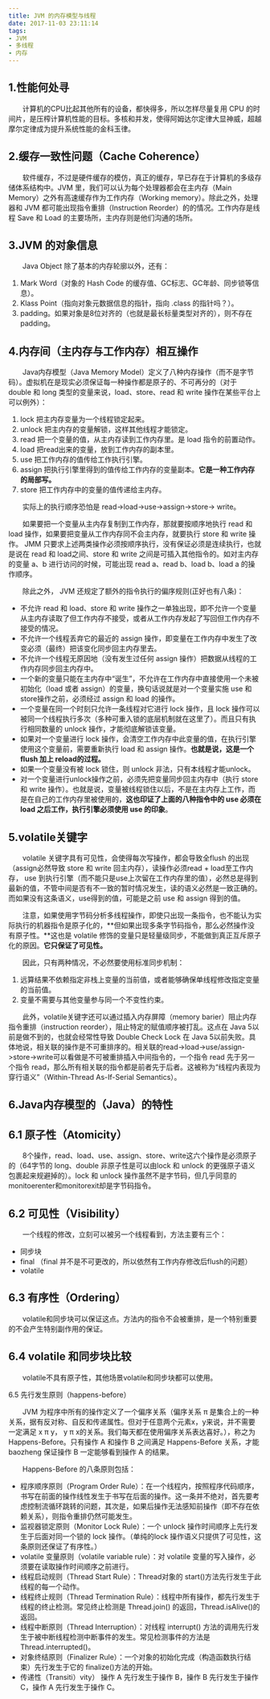 ```yaml
---
title: JVM 的内存模型与线程
date: 2017-11-03 23:11:14
tags:
- JVM
- 多线程
- 内存
---
```


1.性能何处寻
-----

&emsp;&emsp;计算机的CPU比起其他所有的设备，都快得多，所以怎样尽量复用 CPU 的时间片，是压榨计算机性能的目标。多核和并发，使得阿姆达尔定律大显神威，超越摩尔定律成为提升系统性能的金科玉律。

2.缓存一致性问题（Cache Coherence）
------------------------

&emsp;&emsp;软件缓存，不过是硬件缓存的模仿，真正的缓存，早已存在于计算机的多级存储体系结构中。JVM 里，我们可以认为每个处理器都会在主内存（Main Memory）之外有高速缓存作为工作内存（Working memory）。除此之外，处理器和 JVM 都可能出现指令重排（Instruction Reorder）的的情况。工作内存是线程 Save 和 Load 的主要场所，主内存则是他们沟通的场所。

3.JVM 的对象信息
----------

&emsp;&emsp;Java Object 除了基本的内存轮廓以外，还有：

 1. Mark Word（对象的 Hash Code 的缓存值、GC标志、GC年龄、同步锁等信息）。
 2. Klass Point（指向对象元数据信息的指针，指向 .class  的指针吗？）。
 3. padding。如果对象是8位对齐的（也就是最长标量类型对齐的），则不存在padding。

4.内存间（主内存与工作内存）相互操作
----------

&emsp;&emsp;Java内存模型（Java Memory Model）定义了八种内存操作（而不是字节码）。虚拟机在是现实必须保证每一种操作都是原子的、不可再分的（对于 double 和 long 类型的变量来说，load、store、read 和 write 操作在某些平台上可以例外）：

 1. lock 把主内存变量为一个线程锁定起来。
 2. unlock 把主内存的变量解锁，这样其他线程才能锁定。
 3. read 把一个变量的值，从主内存读到工作内存里。是 load 指令的前置动作。
 4. load 把read出来的变量，放到工作内存的副本里。
 5. use 把工作内存的值传给工作执行引擎。
 6. assign 把执行引擎里得到的值传给工作内存的变量副本。**它是一种工作内存的局部写。**
 7. store 把工作内存中的变量的值传递给主内存。

&emsp;&emsp;实际上的执行顺序恐怕是 read->load->use->assign->store-> write。
 
&emsp;&emsp;如果要把一个变量从主内存复制到工作内存，那就要按顺序地执行 read 和load 操作，如果要把变量从工作内存同不会主内存，就要执行 store 和 write 操作。 JMM 只要求上述两类操作必须按顺序执行，没有保证必须是连续执行，也就是说在 read 和 load之间、store 和 write 之间是可插入其他指令的。如对主内存的变量 a、b 进行访问的时候，可能出现 read a、read b、load b、load a 的操作顺序。

&emsp;&emsp;除此之外， JVM 还规定了额外的指令执行的偏序规则(正好也有八条)：

 - 不允许 read 和 load、store 和 write 操作之一单独出现，即不允许一个变量从主内存读取了但工作内存不接受，或者从工作内存发起了写回但工作内存不接受的情况。
 - 不允许一个线程丢弃它的最近的 assign 操作，即变量在工作内存中发生了改变必须（最终）把该变化同步回主内存里去。
 - 不允许一个线程无原因地（没有发生过任何 assign 操作）把数据从线程的工作内存同步回主内存中。
 - 一个新的变量只能在主内存中“诞生”，不允许在工作内存中直接使用一个未被初始化（load 或者 assign）的变量，换句话说就是对一个变量实施 use 和 store操作之前，必须经过 assign 和 load 的操作。
 - 一个变量在同一个时刻只允许一条线程对它进行 lock 操作，且 lock 操作可以被同一个线程执行多次（多种可重入锁的底层机制就在这里了）。而且只有执行相同数量的 unlock 操作，才能彻底解锁该变量。
 - 如果对一个变量进行 lock 操作，会清空工作内存中此变量的值，在执行引擎使用这个变量前，需要重新执行 load 和 assign 操作。**也就是说，这是一个 flush 加上 reload的过程。**
 - 如果一个变量没有被 lock 锁住，则 unlock 非法，只有本线程才能unlock。
 - 对一个变量进行unlock操作之前，必须先把变量同步回主内存中（执行 store 和 write 操作）。也就是说，变量被线程锁住以后，不是在主内存上工作，而是在自己的工作内存里被使用的，**这也印证了上面的八种指令中的 use 必须在 load 之后工作，执行引擎必须使用 use 的印象**。

5.volatile关键字
-------------

&emsp;&emsp;volatile 关键字具有可见性，会使得每次写操作，都会导致全flush 的出现（assign必然导致 store 和 write 回主内存），读操作必须read + load至工作内存， use 到执行引擎（而不能只是use上次留在工作内存里的值），必然总是得到最新的值，不管中间是否有不一致的暂时情况发生，读的语义必然是一致正确的。而如果没有这条语义，use得到的值，可能是之前 use 和 assign 得到的值。

&emsp;&emsp;注意，如果使用字节码分析多线程操作，即使只出现一条指令，也不能认为实际执行的机器指令是原子化的，**但如果出现多条字节码指令，那么必然操作没有原子性。**这也是 volatile 修饰的变量只是轻量级同步，不能做到真正互斥原子化的原因。**它只保证了可见性。**

&emsp;&emsp;因此，只有两种情况，不必然要使用标准同步机制：

 1. 远算结果不依赖指定非栈上变量的当前值，或者能够确保单线程修改指定变量的当前值。
 2. 变量不需要与其他变量参与同一个不变性约束。

&emsp;&emsp;此外，volatile关键字还可以通过插入内存屏障（memory barier）阻止内存指令重排（instruction reorder），阻止特定的赋值顺序被打乱。这点在 Java 5以前是做不到的，也就会经常性导致 Double Check Lock 在 Java 5以前失败。具体地说，相关联的操作是不可重排序的。相关联的read->load->use/assign->store->write可以看做是不可被重排插入中间指令的，一个指令 read 先于另一个指令 read，那么所有相关联的指令都是前者先于后者。这被称为“线程内表现为穿行语义”（Within-Thread As-If-Serial Semantics）。

6.Java内存模型的（Java）的特性
-------------

6.1 原子性（Atomicity）
-------------
&emsp;&emsp;8个操作，read、load、use、assign、store、write这六个操作是必须原子的（64字节的 long、double 非原子性是可以由lock 和 unlock 的更强原子语义包裹起来规避掉的）。lock 和 unlock 操作虽然不是字节码，但几乎同意的 monitoerenter和monitorexit却是字节码指令。

6.2 可见性（Visibility）
-------------
&emsp;&emsp;一个线程的修改，立刻可以被另一个线程看到，方法主要有三个：
    
 - 同步块
 - final （final 并不是不可更改的，所以依然有工作内存修改后flush的问题）
 - volatile

6.3 有序性（Ordering）
-------------

&emsp;&emsp;volatile和同步块可以保证这点。方法内的指令不会被重排，是一个特别重要的不会产生特别副作用的保证。

6.4 volatile 和同步块比较
------------- 

&emsp;&emsp;volatile不具有原子性，其他场景volatile和同步块都可以使用。

6.5 先行发生原则（happens-before）
    
&emsp;&emsp;JVM 为程序中所有的操作定义了一个偏序关系（偏序关系 π 是集合上的一种关系，据有反对称、自反和传递属性。但对于任意两个元素x，y来说，并不需要一定满足 x π y， y π x的关系。我们每天都在使用偏序关系表达喜好。），称之为 Happens-Before。只有操作 A 和操作 B 之间满足 Happens-Before 关系，才能baozheng
保证操作 B 一定能够看到操作 A 的结果。

&emsp;&emsp;Happens-Before 的八条原则包括：

 - 程序顺序原则（Program Order Rule）：在一个线程内，按照程序代码顺序，书写在前面的操作线性发生于书写在后面的操作。这一条并不绝对，首先要考虑控制流循环跳转的问题，其次是，如果后操作无法感知前操作（即不存在依赖关系），则指令重排仍然可能发生。
 - 监视器锁定原则（Monitor Lock Rule）：一个 unlock 操作时间顺序上先行发生于后面对同一个锁的 lock 操作。（单纯的lock 操作语义只提供了可见性，这条原则还保证了有序性。）
 - volatile 变量原则（volatile variable rule）：对 volatile 变量的写入操作，必须要在读取操作时间顺序之前进行。
 - 线程启动规则（Thread Start Rule）：Thread对象的 start()方法先行发生于此线程的每一个动作。
 - 线程终止规则（Thread Termination Rule）：线程中所有操作，都先行发生于线程的终止检测。常见终止检测是 Thread.join() 的返回，Thread.isAlive()的返回。
 - 线程中断原则（Thread Interruption）：对线程 interrupt() 方法的调用先行发生于被中断线程检测中断事件的发生。常见检测事件的方法是 Thread.interrupted()。
 - 对象终结原则（Finalizer Rule）：一个对象的初始化完成（构造函数执行结束）先行发生于它的 finalize()方法的开始。
 - 传递性（Transiti）vity） 操作 A 先行发生于操作 B，操作 B 先行发生于操作 C，操作 A 先行发生于操作 C。
